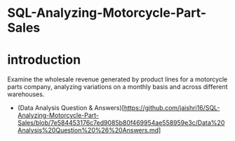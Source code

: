 # SQL-Analyzing-Motorcycle-Part-Sales
# introduction 
Examine the wholesale revenue generated by product lines for a motorcycle parts company, analyzing variations on a monthly basis and across different warehouses.
* (Data Analysis Question & Answers)[https://github.com/jaishri16/SQL-Analyzing-Motorcycle-Part-Sales/blob/7e584453176c7ed9085b80f469954ae558959e3c/Data%20Analysis%20Question%20%26%20Answers.md]

